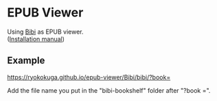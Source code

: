 # EPUB Viewer

Using [Bibi](https://bibi.epub.link/) as EPUB viewer.  
([Installation manual](https://bibi.epub.link/manual.html))  
  
## Example
https://ryokokuga.github.io/epub-viewer/Bibi/bibi/?book=  
  
Add the file name you put in the "bibi-bookshelf" folder after "?book =".  
  
